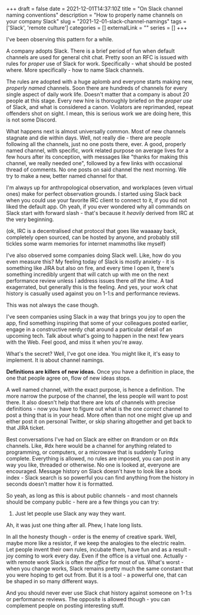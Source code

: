 +++ 
draft = false
date = 2021-12-01T14:37:10Z
title = "On Slack channel naming conventions"
description = "How to properly name channels on your company Slack"
slug = "2021-12-01-slack-channel-namings" 
tags = ['Slack', 'remote culture']
categories = []
externalLink = ""
series = []
+++

I've been observing this pattern for a while.

A company adopts Slack. There is a brief period of fun when default channels are used for general chit chat. Pretty soon an RFC is issued with rules for _proper_ use of Slack for work. Specifically - what should be posted where. More specifically - how to name Slack channels.

The rules are adopted with a huge aplomb and everyone starts making new, _properly named_ channels. Soon there are hundreds of channels for every single aspect of daily work life. Doesn't matter that a company is about 20 people at this stage. Every new hire is thoroughly briefed on the _proper use_ of Slack, and what is considered a canon. Violators are reprimanded, repeat offenders shot on sight. I mean, this is serious work we are doing here, this is not some Discord.

What happens next is almost universally common. Most of new channels stagnate and die within days. Well, not really die - there are people following all the channels, just no one posts there, ever. A good, properly named channel, with specific, work related purpose on average lives for a few hours after its conception, with messages like "thanks for making this channel, we really needed one", followed by a few links with occasional thread of comments. No one posts on said channel the next morning. We try to make a new, better named channel for that.

I'm always up for anthropological observation, and workplaces (even virtual ones) make for perfect observation grounds. I started using Slack back when you could use your favorite IRC client to connect to it, if you did not liked the default app. Oh yeah, if you ever wondered why all commands on Slack start with forward slash - that's because it _heavily_ derived from IRC at the very beginning.

(ok, IRC is a decentralised chat protocol that goes like waaaaay back, completely open sourced, can be hosted by anyone, and probably still tickles some warm memories for internet mammoths like myself)

I've also observed some companies doing Slack well. Like, how do you even measure this? My feeling today of Slack is mostly anxiety - it is something like JIRA but also on fire, and every time I open it, there's something incredibly urgent that will catch up with me on the next performance review unless I address issues there _all the time_. A tad exagerrated, but generally this is the feeling. And yes, your work chat history is casually used against you on 1-1:s and performance reviews.

This was not always the case though.

I've seen companies using Slack in a way that brings you joy to open the app, find something inspiring that some of your colleagues posted earlier, engage in a constructive nerdy chat around a particular detail of an upcoming tech. Talk about what's going to happen in the next few years with the Web. Feel good, and miss it when you're away.

What's the secret? Well, I've got one idea. You might like it, it's easy to implement. It is about channel namings.

**Definitions are killers of new ideas.** Once you have a definition in place, the one that people agree on, flow of new ideas stops.

A well named channel, with the exact purpose, is hence a definition. The more narrow the purpose of the channel, the less people will want to post there. It also doesn't help that there are lots of channels with precise definitions - now you have to figure out what is the one _correct_ channel to post a thing that is in your head. More often than not one might give up and either post it on personal Twitter, or skip sharing altogether and get back to that JIRA ticket.

Best conversations I've had on Slack are either on #random or on #dx channels. Like, #dx here would be a channel for anything related to programming, or computers, or a microwave that is suddenly Turing complete. Everything is allowed, no rules are imposed, you can post in any way you like, threaded or otherwise. No one is looked at, everyone are encouraged. Message history on Slack doesn't have to look like a book index  - Slack search is so powerful you can find anything from the history in seconds doesn't matter how it is formatted.

So yeah, as long as this is about public channels - and most channels should be company public - here are a few things you can try:

1. Just let people use Slack any way they want.

Ah, it was just one thing after all. Phew, I hate long lists.

In all the honesty though - order is the enemy of creative spark. Well, maybe more like a resistor, if we keep the analogies to the electric realm. Let people invent their own rules, incubate them, have fun and as a result - joy coming to work every day. Even if the office is a virtual one. Actually - with remote work Slack is often _the office_ for most of us. What's worst - when you change works, Slack remains pretty much the same constant that you were hoping to get out from. But it is a tool - a powerful one, that can be shaped in so many different ways.

And you should never ever use Slack chat history against someone on 1-1:s or performance reviews. The opposite is allowed though - you can complement people on posting interesting stuff.
